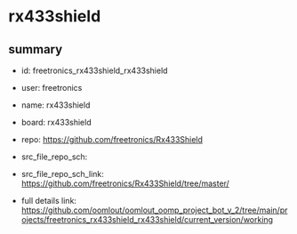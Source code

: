 # rx433shield
 
## summary 
* id: freetronics_rx433shield_rx433shield
* user: freetronics
* name: rx433shield
* board: rx433shield
* repo: https://github.com/freetronics/Rx433Shield



* src_file_repo_sch: 
* src_file_repo_sch_link: https://github.com/freetronics/Rx433Shield/tree/master/
* full details link: https://github.com/oomlout/oomlout_oomp_project_bot_v_2/tree/main/projects/freetronics_rx433shield_rx433shield/current_version/working  






